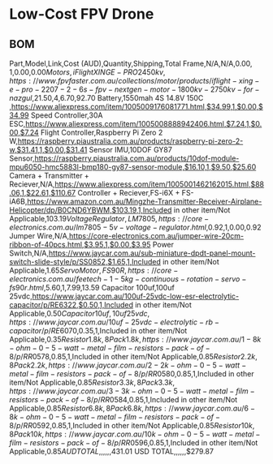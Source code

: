 # Low-Cost FPV Drone







## BOM
Part,Model,Link,Cost (AUD),Quantity,Shipping,Total
Frame,N/A,N/A,$0.00,1,$0.00,$0.00
Motors,iFlight XING E-PRO 2450kv,https://www.fpvfaster.com.au/collections/motor/products/iflight-xing-e-pro-2207-2-6s-fpv-nextgen-motor-1800kv-2750kv-for-nazgul,$21.50,4,$6.70,$92.70
Battery,1550mah 4S 14.8V 150C ,https://www.aliexpress.com/item/1005009176081771.html,$34.99,1,$0.00,$34.99
Speed Controller,30A ESC,https://www.aliexpress.com/item/1005008888942406.html,$7.24,1,$0.00,$7.24
Flight Controller,Raspberry Pi Zero 2 W,https://raspberry.piaustralia.com.au/products/raspberry-pi-zero-2-w,$31.41,1,$0.00,$31.41
Sensor IMU,10DOF GY87 Sensor,https://raspberry.piaustralia.com.au/products/10dof-module-mpu6050-hmc5883l-bmp180-gy87-sensor-module,$16.10,1,$9.50,$25.60
Camera + Transmitter + Reciever,N/A,https://www.aliexpress.com/item/1005001462162015.html,$88.06,1,$22.61,$110.67
Controller + Reciever,FS-i6X + FS-iA6B,https://www.amazon.com.au/Mingzhe-Transmitter-Receiver-Airplane-Helicopter/dp/B0CND6YBWM,$103.19,1,Included in other item/Not Applicable,$103.19
Voltage Regulator,LM7805,https://core-electronics.com.au/lm7805-5v-voltage-regulator.html,$0.92,1,$0.00,$0.92
Jumper Wire,N/A,https://core-electronics.com.au/jumper-wire-20cm-ribbon-of-40pcs.html,$3.95,1,$0.00,$3.95
Power Switch,N/A,https://www.jaycar.com.au/sub-miniature-dpdt-panel-mount-switch-slide-style/p/SS0852,$1.65,1,Included in other item/Not Applicable,$1.65
Servo Motor,FS90R,https://core-electronics.com.au/feetech-1-5kg-continuous-rotation-servo-fs90r.html,$5.60,1,$7.99,$13.59
Capacitor 100uf,100uf 25vdc,https://www.jaycar.com.au/100uf-25vdc-low-esr-electrolytic-capacitor/p/RE6322,$0.50,1,Included in other item/Not Applicable,$0.50
Capacitor 10uf,10uf 25vdc,https://www.jaycar.com.au/10uf-25vdc-electrolytic-rb-capacitor/p/RE6070,$0.35,1,Included in other item/Not Applicable,$0.35
Resistor 1.8k,8 Pack 1.8k,https://www.jaycar.com.au/1-8k-ohm-0-5-watt-metal-film-resistors-pack-of-8/p/RR0578,$0.85,1,Included in other item/Not Applicable,$0.85
Resistor 2.2k,8 Pack 2.2k,https://www.jaycar.com.au/2-2k-ohm-0-5-watt-metal-film-resistors-pack-of-8/p/RR0580,$0.85,1,Included in other item/Not Applicable,$0.85
Resistor 3.3k,8 Pack 3.3k,https://www.jaycar.com.au/3-3k-ohm-0-5-watt-metal-film-resistors-pack-of-8/p/RR0584,$0.85,1,Included in other item/Not Applicable,$0.85
Resistor 6.8k,8 Pack 6.8k,https://www.jaycar.com.au/6-8k-ohm-0-5-watt-metal-film-resistors-pack-of-8/p/RR0592,$0.85,1,Included in other item/Not Applicable,$0.85
Resistor 10k,8 Pack 10k,https://www.jaycar.com.au/10k-ohm-0-5-watt-metal-film-resistors-pack-of-8/p/RR0596,$0.85,1,Included in other item/Not Applicable,$0.85
AUD TOTAL,,,,,,$431.01
USD TOTAL,,,,,,$279.87
